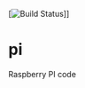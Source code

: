 [![Build Status](http://www.jeffgothelf.com/blog/wp-content/uploads/2011/04/unicorn.jpg)]]

pi
==

Raspberry PI code
